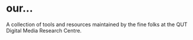# our...

A collection of tools and resources maintained by the fine folks at the QUT Digital Media Research Centre.
